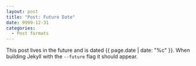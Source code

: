 ```yaml
---
layout: post
title: "Post: Future Date"
date: 9999-12-31
categories:
  - Post formats
---
```


This post lives in the future and is dated {{ page.date | date: "%c" }}. When building Jekyll with the `--future` flag it should appear.
